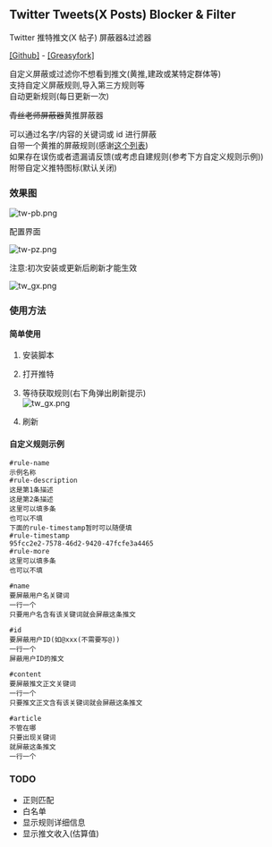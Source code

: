 ## Twitter Tweets(X Posts) Blocker & Filter

Twitter 推特推文(X 帖子) 屏蔽器&过滤器

[[Github]](https://github.com/yuhanawa/UserScript) - [[Greasyfork]](https://greasyfork.org/zh-CN/scripts/473865)

自定义屏蔽或过滤你不想看到推文(黄推,建政或某特定群体等)  
支持自定义屏蔽规则,导入第三方规则等  
自动更新规则(每日更新一次)

~~青丝老师屏蔽器~~黄推屏蔽器

可以通过名字/内容的关键词或 id 进行屏蔽  
自带一个黄推的屏蔽规则(感谢[这个列表](https://twitter.com/i/lists/1677334530754248706))  
如果存在误伤或者遗漏请反馈(或考虑自建规则(参考下方自定义规则示例))  
附带自定义推特图标(默认关闭)

### 效果图

![tw-pb.png](https://img1.imgtp.com/2023/08/25/Cm8a2dAl.png)

配置界面

![tw-pz.png](https://img1.imgtp.com/2023/08/25/32sLIcR5.png)

注意:初次安装或更新后刷新才能生效

![tw_gx.png](https://img1.imgtp.com/2023/08/25/ULWOnIV9.png)

### 使用方法

#### 简单使用

1. 安装脚本

2. 打开推特

3. 等待获取规则(右下角弹出刷新提示)  
   ![tw_gx.png](https://img1.imgtp.com/2023/08/25/ULWOnIV9.png)

4. 刷新

#### 自定义规则示例

```
#rule-name
示例名称
#rule-description
这是第1条描述
这是第2条描述
这里可以填多条
也可以不填
下面的rule-timestamp暂时可以随便填
#rule-timestamp
95fcc2e2-7578-46d2-9420-47fcfe3a4465
#rule-more
这里可以填多条
也可以不填

#name
要屏蔽用户名关键词
一行一个
只要用户名含有该关键词就会屏蔽这条推文

#id
要屏蔽用户ID(如@xxx(不需要写@))
一行一个
屏蔽用户ID的推文

#content
要屏蔽推文正文关键词
一行一个
只要推文正文含有该关键词就会屏蔽这条推文

#article
不管在哪
只要出现关键词
就屏蔽这条推文
一行一个

```

### TODO

- 正则匹配
- 白名单
- 显示规则详细信息
- 显示推文收入(估算值)
